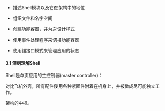 * 描述Shell模块以及它在架构中的地位 

* 组织文件和名字空间 

* 创建功能容器，并为之设计样式 

* 使用事件处理程序来切换功能容器 

* 使用锚接口模式来管理应用的状态 

#### 3.1 深刻理解Shell 

Shell是单页应用的主控制器(master controller)： 

对比飞机外壳，所有配件使用各种紧固件附着在机身上，并被做成尽可能独立工作。 

架构的中枢。 